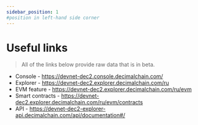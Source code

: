 ```yaml
---
sidebar_position: 1
#position in left-hand side corner
---
```


# Useful links

> All of the links below provide raw data that is in beta.

* Console - https://devnet-dec2.console.decimalchain.com/
* Explorer - https://devnet-dec2.explorer.decimalchain.com/ru
* EVM feature - https://devnet-dec2.explorer.decimalchain.com/ru/evm
* Smart contracts - https://devnet-dec2.explorer.decimalchain.com/ru/evm/contracts
* API - https://devnet-dec2-explorer-api.decimalchain.com/api/documentation#/
